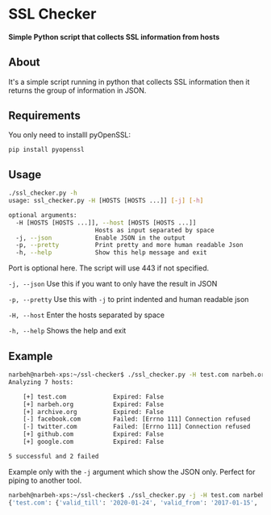 # SSL Checker
#### Simple Python script that collects SSL information from hosts

## About

It's a simple script running in python that collects SSL information then it returns the group of information in JSON.

## Requirements

You only need to installl pyOpenSSL:

`pip install pyopenssl`

## Usage

```bash
./ssl_checker.py -h
usage: ssl_checker.py -H [HOSTS [HOSTS ...]] [-j] [-h]

optional arguments:
  -H [HOSTS [HOSTS ...]], --host [HOSTS [HOSTS ...]]
                        Hosts as input separated by space
  -j, --json            Enable JSON in the output
  -p, --pretty          Print pretty and more human readable Json
  -h, --help            Show this help message and exit
```



Port is optional here. The script will use 443 if not specified.

`-j, --json`	Use this if you want to only have the result in JSON

`-p, --pretty` Use this with `-j` to print indented and human readable json

`-H, --host`	Enter the hosts separated by space

`-h, --help` Shows the help and exit


## Example

```bash
narbeh@narbeh-xps:~/ssl-checker$ ./ssl_checker.py -H test.com narbeh.org:443 archive.org facebook.com:443 twitter.com github.com google.com
Analyzing 7 hosts:

	[+] test.com             Expired: False
	[+] narbeh.org           Expired: False
	[+] archive.org          Expired: False
	[-] facebook.com         Failed: [Errno 111] Connection refused
	[-] twitter.com          Failed: [Errno 111] Connection refused
	[+] github.com           Expired: False
	[+] google.com           Expired: False

5 successful and 2 failed
```


Example only with the `-j` argument which show the JSON only. Perfect for piping to another tool.

```bash
narbeh@narbeh-xps:~/ssl-checker$ ./ssl_checker.py -j -H test.com narbeh.org:443 
{'test.com': {'valid_till': '2020-01-24', 'valid_from': '2017-01-15', 'cert_alg': u'sha256WithRSAEncryption', 'cert_ver': 2, 'cert_sn': 73932709062103623902948514363737041075L, 'cert_exp': False, 'issuer_c': u'US', 'issuer_cn': u'Network Solutions DV Server CA 2', 'issuer_o': u'Network Solutions L.L.C.', 'validity_days': 1104, 'issuer_ou': None}, 'narbeh.org': {'valid_till': '2018-05-18', 'valid_from': '2018-02-17', 'cert_alg': u'sha256WithRSAEncryption', 'cert_ver': 2, 'cert_sn': 319510066429286596971677345373584681421772L, 'cert_exp': False, 'issuer_c': u'US', 'issuer_cn': u"Let's Encrypt Authority X3", 'issuer_o': u"Let's Encrypt", 'validity_days': 90, 'issuer_ou': None}}
```
